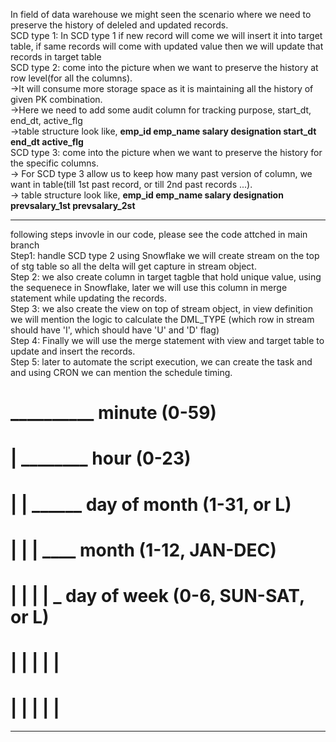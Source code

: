 In field of data warehouse we might seen the scenario where we need to preserve the history of deleled and updated records.\
SCD type 1: In SCD type 1 if new record will come we will insert it into target table, if same records will come with updated value then we will update that records in target              table\
SCD type 2: come into the picture when we want to preserve the history at row level(for all the columns).\
  ->It will consume more storage space as it is maintaining all the history of given PK combination.\
  ->Here we need to add some audit column for tracking purpose, start_dt, end_dt, active_flg\
  ->table structure look like, **emp_id    emp_name    salary    designation    start_dt    end_dt    active_flg**\
SCD type 3: come into the picture when we want to preserve the history for the specific columns.\
  -> For SCD type 3 allow us to keep how many past version of column, we want in table(till 1st past record, or till 2nd past records ...).\
  -> table structure look like,  **emp_id    emp_name   salary    designation    prevsalary_1st    prevsalary_2st** 

********************************************************************************************************************************************************
following steps invovle in our code, please see the code attched in main branch\
Step1: handle SCD type 2 using Snowflake we will create stream on the top of stg table so all the delta will get capture in stream object.\
Step 2: we also create column in target tagble that hold unique value, using the sequenece in Snowflake, later we will use this column in merge statement while updating the records.\
Step 3: we also create the view on top of stream object, in view definition we will mention the logic to calculate the DML_TYPE (which row in stream should have 'I', which should have 'U' and 'D' flag)\
Step 4: Finally we will use the merge statement with view and target table to update and insert the records.\
Step 5: later to automate the script execution, we can create the task and and using CRON we can mention the schedule timing.

# __________ minute (0-59)
# | ________ hour (0-23)
# | | ______ day of month (1-31, or L)
# | | | ____ month (1-12, JAN-DEC)
# | | | | _ day of week (0-6, SUN-SAT, or L)
# | | | | |
# | | | | |
  * * * * *


